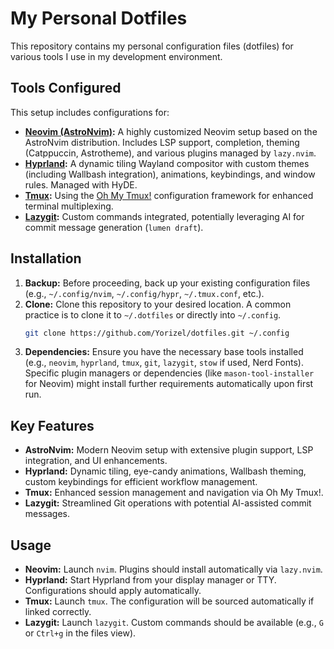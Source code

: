 # My Personal Dotfiles

This repository contains my personal configuration files (dotfiles) for various tools I use in my development environment.

## Tools Configured

This setup includes configurations for:

- **[Neovim (AstroNvim)](https://astronvim.com/):** A highly customized Neovim setup based on the AstroNvim distribution. Includes LSP support, completion, theming (Catppuccin, Astrotheme), and various plugins managed by `lazy.nvim`.
- **[Hyprland](https://hyprland.org/):** A dynamic tiling Wayland compositor with custom themes (including Wallbash integration), animations, keybindings, and window rules. Managed with HyDE.
- **[Tmux](https://github.com/tmux/tmux/wiki):** Using the [Oh My Tmux!](https://github.com/gpakosz/.tmux) configuration framework for enhanced terminal multiplexing.
- **[Lazygit](https://github.com/jesseduffield/lazygit):** Custom commands integrated, potentially leveraging AI for commit message generation (`lumen draft`).

## Installation

1.  **Backup:** Before proceeding, back up your existing configuration files (e.g., `~/.config/nvim`, `~/.config/hypr`, `~/.tmux.conf`, etc.).
2.  **Clone:** Clone this repository to your desired location. A common practice is to clone it to `~/.dotfiles` or directly into `~/.config`.
    ```bash
    git clone https://github.com/Yorizel/dotfiles.git ~/.config
    ```
3.  **Dependencies:** Ensure you have the necessary base tools installed (e.g., `neovim`, `hyprland`, `tmux`, `git`, `lazygit`, `stow` if used, Nerd Fonts). Specific plugin managers or dependencies (like `mason-tool-installer` for Neovim) might install further requirements automatically upon first run.

## Key Features

- **AstroNvim:** Modern Neovim setup with extensive plugin support, LSP integration, and UI enhancements.
- **Hyprland:** Dynamic tiling, eye-candy animations, Wallbash theming, custom keybindings for efficient workflow management.
- **Tmux:** Enhanced session management and navigation via Oh My Tmux!.
- **Lazygit:** Streamlined Git operations with potential AI-assisted commit messages.

## Usage

- **Neovim:** Launch `nvim`. Plugins should install automatically via `lazy.nvim`.
- **Hyprland:** Start Hyprland from your display manager or TTY. Configurations should apply automatically.
- **Tmux:** Launch `tmux`. The configuration will be sourced automatically if linked correctly.
- **Lazygit:** Launch `lazygit`. Custom commands should be available (e.g., `G` or `Ctrl+g` in the files view).
